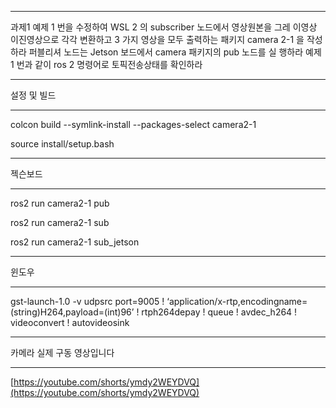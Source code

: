 ***

과제1
예제 1 번을 수정하여 WSL 2 의 subscriber 노드에서 영상원본을 그레
이영상 이진영상으로 각각 변환하고 3 가지 영상을 모두 출력하는
패키지 camera 2-1 을 작성하라
퍼블리셔 노드는 Jetson 보드에서 camera 패키지의 pub 노드를 실
행하라
예제 1 번과 같이 ros 2 명령어로 토픽전송상태를 확인하라

***

설정 및 빌드

***

colcon build --symlink-install --packages-select camera2-1

source install/setup.bash

***

젝슨보드

***

ros2 run camera2-1 pub

ros2 run camera2-1 sub

ros2 run camera2-1 sub_jetson

***

윈도우

***

gst-launch-1.0 -v udpsrc port=9005 ! ‘application/x-rtp,encodingname=(string)H264,payload=(int)96’ ! rtph264depay ! queue ! avdec_h264 ! videoconvert ! autovideosink

***

카메라 실제 구동 영상입니다

***

[https://youtube.com/shorts/ymdy2WEYDVQ](https://youtube.com/shorts/ymdy2WEYDVQ)


